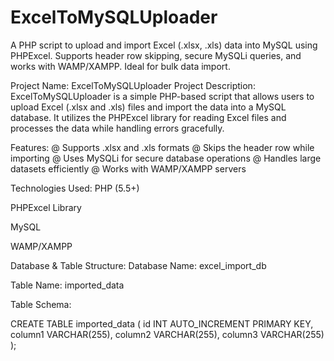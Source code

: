 # ExcelToMySQLUploader
A PHP script to upload and import Excel (.xlsx, .xls) data into MySQL using PHPExcel. Supports header row skipping, secure MySQLi queries, and works with WAMP/XAMPP. Ideal for bulk data import.

Project Name: ExcelToMySQLUploader
Project Description:
ExcelToMySQLUploader is a simple PHP-based script that allows users to upload Excel (.xlsx and .xls) files and import the data into a MySQL database. It utilizes the PHPExcel library for reading Excel files and processes the data while handling errors gracefully.

Features:
 @ Supports .xlsx and .xls formats
 @ Skips the header row while importing
 @ Uses MySQLi for secure database operations
 @ Handles large datasets efficiently
 @ Works with WAMP/XAMPP servers

Technologies Used:
PHP (5.5+)

PHPExcel Library

MySQL

WAMP/XAMPP

Database & Table Structure:
Database Name: excel_import_db

Table Name: imported_data

Table Schema:

CREATE TABLE imported_data (
    id INT AUTO_INCREMENT PRIMARY KEY,
    column1 VARCHAR(255),
    column2 VARCHAR(255),
    column3 VARCHAR(255)
);
